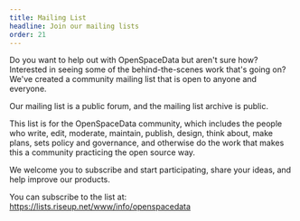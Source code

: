 ```yaml
---
title: Mailing List
headline: Join our mailing lists
order: 21
---
```


Do you want to help out with OpenSpaceData but aren't sure how? Interested in seeing some of the behind-the-scenes work that's going on? We've created a community mailing list that is open to anyone and everyone.

Our mailing list is a public forum, and the mailing list archive is public. 

This list is for the OpenSpaceData community, which includes the people who write, edit, moderate, maintain, publish, design, think about, make plans, sets policy and governance, and otherwise do the work that makes this a community practicing the open source way.

We welcome you to subscribe and start participating, share your ideas, and help improve our products.

You can subscribe to the list at: <a href="https://lists.riseup.net/www/info/openspacedata" target="_blank">https://lists.riseup.net/www/info/openspacedata</a>
